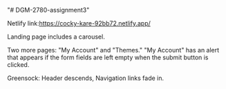 "# DGM-2780-assignment3" 

Netlify link:https://cocky-kare-92bb72.netlify.app/

Landing page includes a carousel.

Two more pages: "My Account" and "Themes." "My Account" has an alert that appears if the form fields are left empty when the submit button is clicked.

Greensock: Header descends, Navigation links fade in.